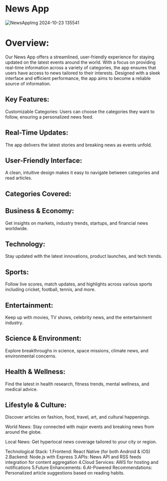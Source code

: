   <h1>News App</h1>


![NewsAppImg 2024-10-23 135541](https://github.com/user-attachments/assets/c5213323-ab10-44fc-b087-93f7c220b880)


<h1>Overview:</h1>
Our News App offers a streamlined, user-friendly experience for staying updated on the latest events around the world. With a focus on providing real-time information across a variety of categories, the app ensures that users have access to news tailored to their interests. Designed with a sleek interface and efficient performance, the app aims to become a reliable source of information.

<h2>Key Features:</h2>
Customizable Categories:
Users can choose the categories they want to follow, ensuring a personalized news feed.

<h2>Real-Time Updates:</h2>
The app delivers the latest stories and breaking news as events unfold.

<h2>User-Friendly Interface:</h2>
A clean, intuitive design makes it easy to navigate between categories and read articles.




<h2><b>Categories Covered:</b></h2>


<h2>Business & Economy:</h2>
Get insights on markets, industry trends, startups, and financial news worldwide.

<h2>Technology:</h2>
Stay updated with the latest innovations, product launches, and tech trends.

<h2>Sports:</h2>
Follow live scores, match updates, and highlights across various sports including cricket, football, tennis, and more.

<h2>Entertainment:</h2>
Keep up with movies, TV shows, celebrity news, and the entertainment industry.

<h2>Science & Environment:</h2>
Explore breakthroughs in science, space missions, climate news, and environmental concerns.

<h2>Health & Wellness:</h2>
Find the latest in health research, fitness trends, mental wellness, and medical advice.

<h2>Lifestyle & Culture:</h2>
Discover articles on fashion, food, travel, art, and cultural happenings.

World News:
Stay connected with major events and breaking news from around the globe.

Local News:
Get hyperlocal news coverage tailored to your city or region.

Technological Stack:
1.Frontend: React Native (for both Android & iOS)
2.Backend: Node.js with Express
3.APIs: News API and RSS feeds integration for content aggregation
4.Cloud Services: AWS for hosting and notifications
5.Future Enhancements:
6.AI-Powered Recommendations: Personalized article suggestions based on reading habits.

